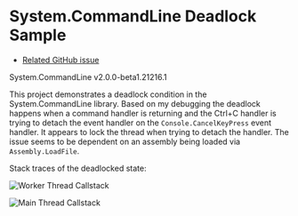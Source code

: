 # System.CommandLine Deadlock Sample

- [Related GitHub issue](https://github.com/dotnet/command-line-api/issues/832)

System.CommandLine v2.0.0-beta1.21216.1

This project demonstrates a deadlock condition in the System.CommandLine library.
Based on my debugging the deadlock happens when a command handler is returning
and the Ctrl+C handler is trying to detach the event handler on the
`Console.CancelKeyPress` event handler. It appears to lock the thread when trying
to detach the handler. The issue seems to be dependent on an assembly being loaded
via `Assembly.LoadFile`.

Stack traces of the deadlocked state:

![Worker Thread Callstack](https://user-images.githubusercontent.com/75036159/120870654-b5082000-c556-11eb-92da-83b03b42bd4e.png)

![Main Thread Callstack](https://user-images.githubusercontent.com/75036159/120870686-c3563c00-c556-11eb-8458-e19278b025d2.png)
